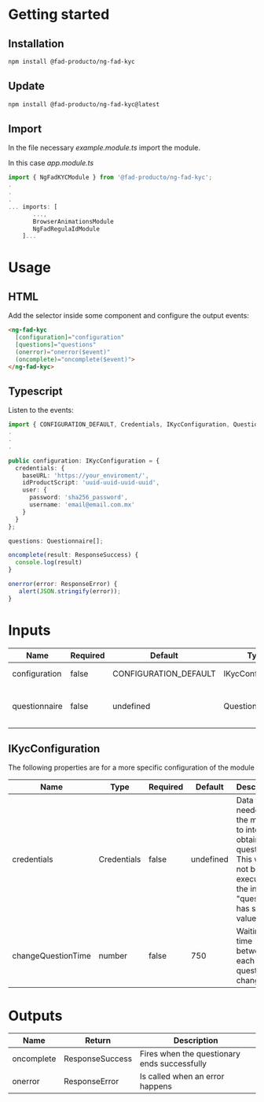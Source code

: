 # Getting started

## Installation

``` bash
npm install @fad-producto/ng-fad-kyc
```

## Update
``` bash
npm install @fad-producto/ng-fad-kyc@latest
```

## Import

In the file necessary *example.module.ts* import the module.

In this case  *app.module.ts*

``` ts
import { NgFadKYCModule } from '@fad-producto/ng-fad-kyc';
.
.
.
... imports: [
       ...,
       BrowserAnimationsModule 
       NgFadRegulaIdModule
    ]...
```

# Usage

## HTML


Add the selector inside some component and configure the output events:


``` html
<ng-fad-kyc
  [configuration]="configuration"
  [questions]="questions"
  (onerror)="onerror($event)"
  (oncomplete)="oncomplete($event)">
</ng-fad-kyc>
```

## Typescript 

Listen to the events:

``` ts
import { CONFIGURATION_DEFAULT, Credentials, IKycConfiguration, Questionnaire, ResponseError, ResponseSuccess } from '@fad-producto/ng-fad-kyc';
.
.
.

public configuration: IKycConfiguration = {
  credentials: {
    baseURL: 'https://your_enviroment/',
    idProductScript: 'uuid-uuid-uuid-uuid',
    user: {
      password: 'sha256_password',
      username: 'email@email.com.mx'
    }
  }
};

questions: Questionnaire[];

oncomplete(result: ResponseSuccess) {
  console.log(result)
}

onerror(error: ResponseError) {
   alert(JSON.stringify(error));
}

```



# Inputs


| Name           | Required   | Default                                 |  Type                  | Description                                            |
| -------------- | ---------- | --------------------------------------- | ---------------------- | ------------------------------------------------------ |
| configuration  |   false    |  CONFIGURATION_DEFAULT                  | IKycConfiguration      | Configuration module                                   |
| questionnaire  |   false    |  undefined                              | Questionnaire          | Questions that will be displayed on the screen         |


## IKycConfiguration
The following properties are for a more specific configuration of the module

| Name                | Type                       |  Required  | Default                   | Description                                                |
| ------------------- | -------------------------- | ---------- |-------------------------- | ---------------------------------------------------------- |
| credentials         | Credentials                |  false     | undefined                 | Data that is needed for the module to internally obtain the questions. This would not be executed if the input "questions" has some value   |
| changeQuestionTime  | number                |  false     | 750                 |  Waiting time between each question change   |


# Outputs

| Name        | Return          | Description                                  |
| ----------- | --------------- | -------------------------------------------- |
| oncomplete  | ResponseSuccess | Fires when the questionary ends successfully |
| onerror     | ResponseError   | Is called when an error happens              |
